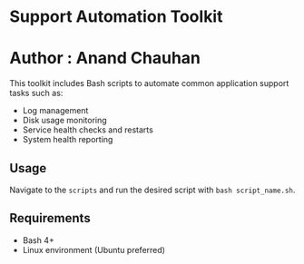 # Support Automation Toolkit
# Author : Anand Chauhan
This toolkit includes Bash scripts to automate common application support tasks such as:
- Log management
- Disk usage monitoring
- Service health checks and restarts
- System health reporting

## Usage
Navigate to the `scripts` and run the desired script with `bash script_name.sh`.

## Requirements
- Bash 4+
- Linux environment (Ubuntu preferred)
